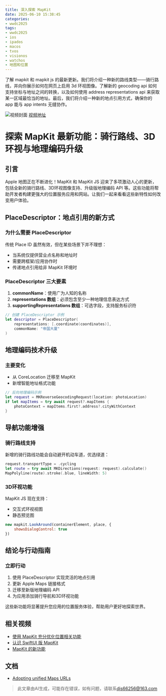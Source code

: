 ```yaml
---
title: 深入探索 MapKit
date: 2025-06-10 15:38:45
categories:
- wwdc2025
tags:
- wwdc2025
- ios
- ipados
- macos
- tvos
- visionos
- watchos
- 地图和位置
---
```

了解 mapkit 和 mapkit js 的最新更新。我们将介绍一种新的路线类型——骑行路线，并向你展示如何在网页上启用 3d 环视图像。了解新的 geocoding api 如何支持坐标与地址之间的转换，以及如何使用 address representations api 来获取某一区域最恰当的地址。最后，我们将介绍一种新的地点引用方式，确保你的 app 能与 app intents 无缝协作。
<!--more-->

![视频封面](https://devimages-cdn.apple.com/wwdc-services/images/3055294D-836B-4513-B7B0-0BC5666246B0/9878/9878_wide_250x141_2x.jpg)
[视频地址](https://developer.apple.com/cn/videos/play/wwdc2025/204/)

# 探索 MapKit 最新功能：骑行路线、3D环视与地理编码升级  

## 引言  
Apple 地图正在不断进化！MapKit 和 MapKit JS 迎来了多项激动人心的更新，包括全新的骑行路线、3D环视图像支持、升级版地理编码 API 等。这些功能将帮助开发者构建更强大的位置服务应用和网站。让我们一起来看看这些新特性如何改变用户体验。

## PlaceDescriptor：地点引用的新方式  

### 为什么需要 PlaceDescriptor  
传统 Place ID 虽然有效，但在某些场景下并不理想：  
- 当系统仅提供营业点名称和地址时  
- 需要跨框架/应用协作时  
- 传递地点引用给非 MapKit 环境时  

### PlaceDescriptor 三大要素  
1. **commonName**：使用广为人知的名称  
2. **representations 数组**：必须包含至少一种地理信息表达方式  
3. **supportingRepresentations 数组**：可选字段，支持服务标识符  

```swift
// 创建 PlaceDescriptor 示例
let descriptor = PlaceDescriptor(
    representations: [.coordinate(coordinates)],
    commonName: "帝国大厦"
)
```

## 地理编码技术升级  

### 主要变化  
- 从 CoreLocation 迁移至 MapKit  
- 新增智能地址格式功能  

```swift
// 反向地理编码示例
let request = MKReverseGeocodingRequest(location: photoLocation)
if let mapItems = try await request?.mapItems {
    photoContext = mapItems.first?.address?.cityWithContext
}
```

## 导航功能增强  

### 骑行路线支持  
新增的骑行路线功能会自动避开机动车道，优选绿道：  

```swift
request.transportType = .cycling
let route = try await MKDirections(request: request).calculate()
MapPolyline(route).stroke(.blue, lineWidth: 5)
```

### 3D环视功能  
MapKit JS 现在支持：  
- 交互式环视视图  
- 静态预览图  

```javascript
new mapkit.LookAround(containerElement, place, {
    showsDialogControl: true
})
```

## 结论与行动指南  

### 立即行动  
1. 使用 PlaceDescriptor 实现灵活的地点引用  
2. 更新 Apple Maps 链接格式  
3. 迁移至新版地理编码 API  
4. 为应用添加骑行导航和3D环视功能  

这些新功能将显著提升您应用的位置服务体验，帮助用户更好地探索世界。

## 相关视频  
- [使用 MapKit 充分优化位置相关功能](https://developer.apple.com/videos/play/wwdc2024/10097)  
- [认识 SwiftUI 版 MapKit](https://developer.apple.com/videos/play/wwdc2023/10043)  
- [MapKit 的新功能](https://developer.apple.com/videos/play/wwdc2022/10035)  

## 文档  
- [Adopting unified Maps URLs](https://developer.apple.com/documentation/MapKit/Unified-Map-URLs)
> 此文章由AI生成，可能存在错误，如有问题，请联系[djs66256@163.com](djs66256@163.com)